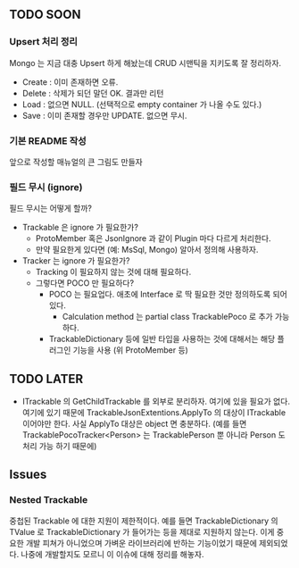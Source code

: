 ## TODO SOON

### Upsert 처리 정리

  Mongo 는 지금 대충 Upsert 하게 해놨는데 CRUD 시맨틱을 지키도록 잘 정리하자.

  - Create : 이미 존재하면 오류.
  - Delete : 삭제가 되던 말던 OK. 결과만 리턴
  - Load   : 없으면 NULL. (선택적으로 empty container 가 나올 수도 있다.)
  - Save   : 이미 존재할 경우만 UPDATE. 없으면 무시.

### 기본 README 작성

  앞으로 작성할 매뉴얼의 큰 그림도 만들자

### 필드 무시 (ignore)

  필드 무시는 어떻게 할까?
  - Trackable 은 ignore 가 필요한가?
    - ProtoMember 혹은 JsonIgnore 과 같이 Plugin 마다 다르게 처리한다.
    - 만약 필요한게 있다면 (예: MsSql, Mongo) 알아서 정의해 사용하자.
  - Tracker 는 ignore 가 필요한가?
    - Tracking 이 필요하지 않는 것에 대해 필요하다.
    - 그렇다면 POCO 만 필요하다?
      - POCO 는 필요업다. 애초에 Interface 로 딱 필요한 것만 정의하도록 되어 있다.
        - Calculation method 는 partial class TrackablePoco 로 추가 가능하다.
      - TrackableDictionary 등에 일반 타입을 사용하는 것에 대해서는 해당 플러그인
        기능을 사용 (위 ProtoMember 등)

## TODO LATER

 - ITrackable 의 GetChildTrackable 를 외부로 분리하자. 여기에 있을 필요가 없다.
   여기에 있기 때문에 TrackableJsonExtentions.ApplyTo 의 대상이 ITrackable 이어야만 한다.
   사실 ApplyTo 대상은 object 면 충분하다.
   (예를 들면 TrackablePocoTracker\<Person\>
    는 TrackablePerson 뿐 아니라 Person 도 처리 가능 하기 때문에)

## Issues

### Nested Trackable

  중첩된 Trackable 에 대한 지원이 제한적이다.
  예를 들면 TrackableDictionary 의 TValue 로 TrackableDictionary 가 들어가는 등을 제대로 지원하지 않는다.
  이게 중요한 개발 피쳐가 아니었으며 가벼운 라이브러리에 반하는 기능이었기 때문에 제외되었다.
  나중에 개발할지도 모르니 이 이슈에 대해 정리를 해놓자.
